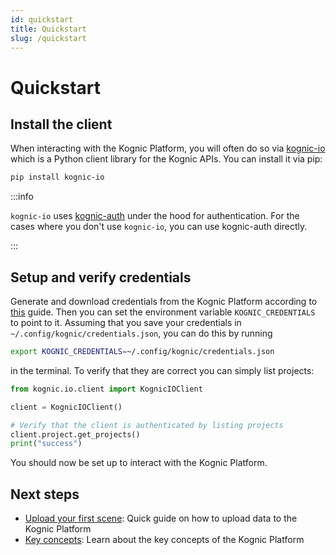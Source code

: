 ```yaml
---
id: quickstart
title: Quickstart
slug: /quickstart
---
```


# Quickstart

## Install the client

When interacting with the Kognic Platform, you will often do so via [kognic-io](https://pypi.org/project/kognic-io/)
which is a Python client library for the Kognic APIs. You can install it via pip:

```bash
pip install kognic-io
```

:::info

`kognic-io` uses [kognic-auth](https://pypi.org/project/kognic-auth/) under the hood for authentication. For the cases where you don't use `kognic-io`, you can use kognic-auth directly.

:::


## Setup and verify credentials

Generate and download credentials from the Kognic Platform according to [this](./kognic-apis#generating-credentials) guide. Then you can set the environment variable `KOGNIC_CREDENTIALS` to point to it. Assuming that you save your credentials in `~/.config/kognic/credentials.json`, you can do this by running
```bash
export KOGNIC_CREDENTIALS=~/.config/kognic/credentials.json
```
in the terminal. To verify that they are correct you can simply list projects:

```python
from kognic.io.client import KognicIOClient

client = KognicIOClient()

# Verify that the client is authenticated by listing projects
client.project.get_projects()
print("success")
```

You should now be set up to interact with the Kognic Platform.

## Next steps

- [Upload your first scene](./upload-your-first-scene): Quick guide on how to upload data to the Kognic Platform
- [Key concepts](./): Learn about the key concepts of the Kognic Platform